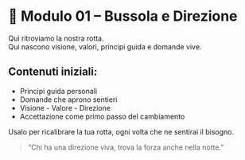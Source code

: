 # 🧭 Modulo 01 – Bussola e Direzione

Qui ritroviamo la nostra rotta.  
Qui nascono visione, valori, principi guida e domande vive.

## Contenuti iniziali:
- Principi guida personali
- Domande che aprono sentieri
- Visione - Valore - Direzione
- Accettazione come primo passo del cambiamento

Usalo per ricalibrare la tua rotta, ogni volta che ne sentirai il bisogno.

> “Chi ha una direzione viva, trova la forza anche nella notte.”
